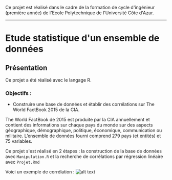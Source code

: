 Ce projet est réalisé dans le cadre de la formation de cycle d'ingénieur (première année) de l'Ecole Polytechnique de l'Université Côte d'Azur.
***
# Etude statistique d'un ensemble de données

## Présentation
Ce projet a été réalisé avec le langage R.

### Objectifs :
* Construire une base de données et établir des corrélations sur The World FactBook 2015 de la CIA.

The World FactBook de 2015 est produite par la CIA annuellement et contient des informations sur chaque pays du monde sur des aspects géographique, démographique, politique, économique, communication ou militaire. L’ensemble de données fourni comprend 279 pays (et entités) et 75 variables.

Ce projet s'est réalisé en 2 étapes : la construction de la base de données avec `Manipulation.R` et la recherche de corrélations par régression linéaire avec `Projet.Rmd`

Voici un exemple de corrélation : 
![alt text](https://github.com/JulienChoukroun/Etude-statistique-d-un-ensemble-de-donnees/blob/master/Images/Resultat.png "Exemple de résultat")
